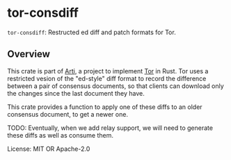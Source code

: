 # tor-consdiff

`tor-consdiff`: Restructed ed diff and patch formats for Tor.

## Overview

This crate is part of
[Arti](https://gitlab.torproject.org/tpo/core/arti/), a project to
implement [Tor](https://www.torproject.org/) in Rust.
Tor uses a restricted vesion of the "ed-style" diff format to
record the difference between a pair of consensus documents, so that
clients can download only the changes since the last document they
have.

This crate provides a function to apply one of these diffs to an older
consensus document, to get a newer one.

TODO: Eventually, when we add relay support, we will need to generate
these diffs as well as consume them.

License: MIT OR Apache-2.0
